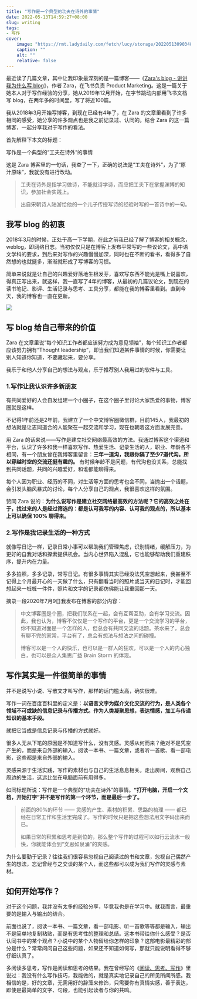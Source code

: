 ```yaml
---
title: "写作是一个典型的功夫在诗外的事情"
date: 2022-05-13T14:59:27+08:00
slug: writing
tags:
- 写作
cover:
    image: "https://rmt.ladydaily.com/fetch/lucy/storage/2022051309034817-scaled.webp"
    caption: ""
    alt: ""
    relative: false
---
```

最近读了几篇文章，其中让我印象最深刻的是一篇博客——《[Zara\'s blog - 讲讲我为什么写 blog](https://bytedance.feishu.cn/docs/doccn4sKBEWyyLPziLVyoaudpXd)》，作者 Zara，在飞书负责 Product Marketing。这是一篇关于她本人对于写作经验的分享，她从2019年12月开始，在字节跳动内部用飞书文档写 blog，在两年多的时间里，写了将近100篇。

我从2018年3月开始写博客，到现在已经有4年了，在 Zara 的文章里看到了许多相同的感受，她分享的许多观点也是我之前记录过、认同的。结合 Zara 的这一篇博客，一起分享我对于写作的看法。

首先解释下本文的标题：

写作是一个典型的“工夫在诗外”的事情

这是 Zara 博客里的一句话，我查了一下，正确的说法是“工夫在诗外”，为了“原汁原味”，我就没有进行改动。

> 工夫在诗外是指学习做诗，不能就诗学诗，而应把工夫下在掌握渊博的知识，参加社会实践上。
> 
> 出自宋朝诗人陆游给他的一个儿子传授写诗的经验时写的一首诗中的一句。

## 我写 blog 的初衷

2018年3月的时候，正处于高一下学期，在此之前我已经了解了博客的相关概念，weblog，即网络日志。当初仅仅只是在博客上发布平常写的一些议论文，高中语文学科的要求，到后来对写作的兴趣慢慢加深，同时也在不断的看书，看得多了自然想的也就挺多，渐渐就形成了写博客的习惯。

简单来说就是让自己的兴趣爱好落地生根发芽，喜欢写东西不能光是嘴上说喜欢，得真正写出来，就这样，我一直写了4年的博客，从最初的几篇议论文，到现在的读书笔记、影评、生活记录与思考、工具分享，都能在我的博客里看到。直到今天，我的博客也一直在更新。

![](https://rmt.ladydaily.com/fetch/lucy/storage/20220513161147.png?w=1280)

## 写 blog 给自己带来的价值

Zara 在文章里说“每个知识工作者都应该努力成为意见领袖”，每个知识工作者都应该努力拥有“Thought leadership”，即当我们知道某件事情的时候，你需要让别人知道你知道，不要藏起来，要分享。

我乐于和他人分享自己的想法与观点，乐于推荐别人我用过的软件与工具。

### 1.写作让我认识许多新朋友

有共同爱好的人会自发组建一个小圈子，在这个圈子里讨论大家热爱的事物，博客圈就是这样。

不记得1年前还是2年前，我建立了一个中文博客圈微信群，目前145人，我最初的想法就是让志同道合的人能聚在一起交流和学习，现在也朝着这方面发展完善。

用 Zara 的话来说——写作是建立社交网络最高效的方法。我通过博客这个渠道和平台，认识了许多和我一样喜欢写作、热爱生活、记录生活的人，职业、年龄各不相同，有一个朋友曾在我博客里留言：**三年一道沟，我跟你隔了至少7道代沟。所以穿越时空的交流还挺有趣的。** 有时候年龄不是问题，有代沟也没关系，总能找到共同话题，共同的兴趣爱好，和谁都能聊得来。

每个人因为职业、经历的不同，对生活等方面的思考也会不同，当抛出一个话题，会引发头脑风暴式的讨论，每个人分享自己的观点，我很喜欢这样的氛围。

赞同 Zara 说的：**为什么说写作是建立社交网络最高效的方法呢？它的高效之处在于，找过来的人是经过筛选的：都是认可我写的内容、认可我的观点的，所以基本上可以确保 100% 聊得来。**

### 2.写作是我记录生活的一种方式

就像写日记一样，记录日常小事可以帮助我们管理焦虑，识别情绪，缓解压力，为更好的自我对话和探索提供机会。当内心世界陷入混乱，它也能够帮助我们重建秩序，提升内在力量。

多多拍照，多多记录，常写日记。有很多事情其实已经没法凭空想起来，我甚至不记得上个月最开心的一天做了什么，只有翻看当时的照片或当天的日记时，才能回想起来一桩桩一件件，照片和文字的记录都仿佛能让我重回那一天。

摘录一段2020年7月9日我发布在博客的部分内容：

>中文博客圈是个圈，把我们联系在一起，会有互帮互助，会有学习交流。因此，我也认为，博客不仅仅是一个写作的平台，更是一个交流学习的平台，你不知道对面是一个怎样的人，但总会有共同交流的话题。茶水来了，总会有聊不完的家常，平台有了，总会有想法与想法之间的碰撞。
>
>博客可以是一个人的快乐，也可以是一群人的狂欢，可以是一个人的内心独白，也可以是众人集思广益 Brain Storm 的体现。

## 写作其实是一件很简单的事情

并不是说写小说、写散文才叫写作，那样的话门槛太高，确实很难。

写作一词在百度百科里的定义是：**以语言文字为媒介文化交流的行为，是人类各个领域不可或缺的信息记录与传播方式。作为人类凝聚思想，表达情感，加工与传递知识的基本手段。**

就把它当成是信息记录与传播的方式就好。

很多人无从下笔的原因是不知道写什么，没有灵感。灵感从何而来？绝对不是凭空产生的，而是来自外部的输入，阅读一本书、一篇文章，或者听一首歌、看一部电影，这些都是来自外部的输入。

灵感来源于生活实践，写作的素材也与自己的生活息息相关。走出房间，观察自己周边的生活，这远比坐在电脑面前有用得多。

如同标题所说：写作是一个典型的“功夫在诗外”的事情。**“打开电脑，开启一个文档，开始打字”并不是写作的第一个环节，而是最后一步了。**

> 前面的80%的环节 —— 灵感的产生、素材的积累、思路的梳理 —— 都已经在日常工作和生活里完成了。写作的时候只是把这些想法用文字码出来而已。
> 
> 如果日常的积累和思考是到位的，那么整个写作的过程可以如行云流水一般快，你就能体会到“文思如泉涌”的爽感。

为什么要勤于记录？往往我们很容易忽视自己阅读过的书和文章，忽视自己偶然产生的想法，忘记曾经与之交谈的某个人，而这些都可以成为我们写作的灵感与素材。

## 如何开始写作？

对于这个问题，我并没有太多的经验分享，毕竟我也是在学习中。就我而言，最重要的是输入与输出的结合。

前面也说了，阅读一本书、一篇文章，看一部电影、听一首歌等等都是输入，输出不是简单地复制粘贴，而是有思考性的整理和总结。这本书带给你什么感受？是否认同书中的某个观点？小说中的某个人物留给你怎样的印象？这部电影最精彩的部分是什么？常常问问自己这些问题，如果还不知道如何写，那就只能说明看得不够仔细认真了。

多阅读多思考，写作是阅读和思考的结果。我在曾经写的《[阅读、思考、写作](https://mp.weixin.qq.com/s/qIlKZ4FgPRHP3xcp-qSyjQ)》里说过：我没有什么写作技巧，我能做的，就是真实地记录自己的所见所闻所感。我相信的是，好的文章，无需用好的辞藻来修饰，只需要你有真情实感，善于表达，即使是最简单的文字、句段，也能引起读者与你的共鸣。